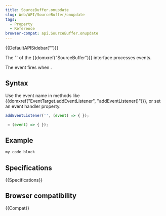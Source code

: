 ```yaml
---
title: SourceBuffer.onupdate
slug: Web/API/SourceBuffer/onupdate
tags:
  - Property
  - Reference
browser-compat: api.SourceBuffer.onupdate
---
```

{{DefaultAPISidebar("")}}

The **``** of the {{domxref("SourceBuffer")}} interface processes  events.

The  event fires when .

## Syntax

Use the event name in methods like {{domxref("EventTarget.addEventListener", "addEventListener()")}}, or set an event handler property.

```js
addEventListener('', (event) => { });

 = (event) => { });
```

## Example

```js
my code block
```

## Specifications

{{Specifications}}

## Browser compatibility

{{Compat}}

